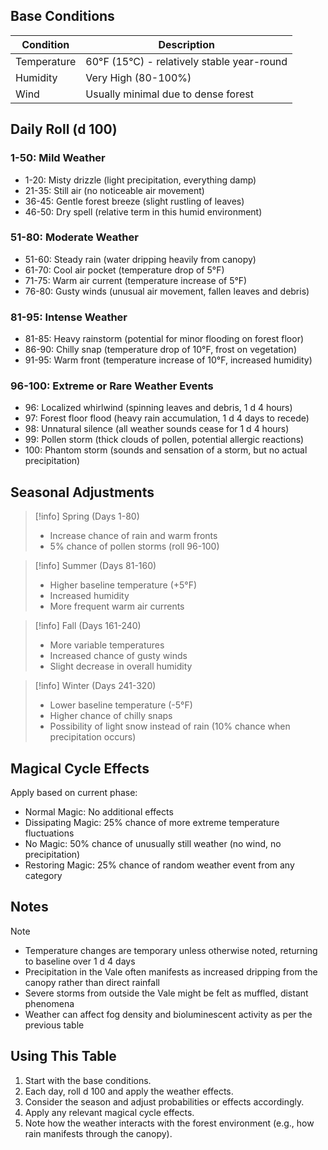 
## Base Conditions

| Condition | Description |
|-----------|-------------|
| Temperature | 60°F (15°C) - relatively stable year-round |
| Humidity | Very High (80-100%) |
| Wind | Usually minimal due to dense forest |

## Daily Roll (d 100)

### 1-50: Mild Weather
- 1-20: Misty drizzle (light precipitation, everything damp)
- 21-35: Still air (no noticeable air movement)
- 36-45: Gentle forest breeze (slight rustling of leaves)
- 46-50: Dry spell (relative term in this humid environment)

### 51-80: Moderate Weather
- 51-60: Steady rain (water dripping heavily from canopy)
- 61-70: Cool air pocket (temperature drop of 5°F)
- 71-75: Warm air current (temperature increase of 5°F)
- 76-80: Gusty winds (unusual air movement, fallen leaves and debris)

### 81-95: Intense Weather
- 81-85: Heavy rainstorm (potential for minor flooding on forest floor)
- 86-90: Chilly snap (temperature drop of 10°F, frost on vegetation)
- 91-95: Warm front (temperature increase of 10°F, increased humidity)

### 96-100: Extreme or Rare Weather Events
- 96: Localized whirlwind (spinning leaves and debris, 1 d 4 hours)
- 97: Forest floor flood (heavy rain accumulation, 1 d 4 days to recede)
- 98: Unnatural silence (all weather sounds cease for 1 d 4 hours)
- 99: Pollen storm (thick clouds of pollen, potential allergic reactions)
- 100: Phantom storm (sounds and sensation of a storm, but no actual precipitation)

## Seasonal Adjustments

> [!info] Spring (Days 1-80)
> - Increase chance of rain and warm fronts
> - 5% chance of pollen storms (roll 96-100)

> [!info] Summer (Days 81-160)
> - Higher baseline temperature (+5°F)
> - Increased humidity
> - More frequent warm air currents

> [!info] Fall (Days 161-240)
> - More variable temperatures
> - Increased chance of gusty winds
> - Slight decrease in overall humidity

> [!info] Winter (Days 241-320)
> - Lower baseline temperature (-5°F)
> - Higher chance of chilly snaps
> - Possibility of light snow instead of rain (10% chance when precipitation occurs)

## Magical Cycle Effects

Apply based on current phase:

- Normal Magic: No additional effects
- Dissipating Magic: 25% chance of more extreme temperature fluctuations
- No Magic: 50% chance of unusually still weather (no wind, no precipitation)
- Restoring Magic: 25% chance of random weather event from any category

## Notes

> [!note]
> - Temperature changes are temporary unless otherwise noted, returning to baseline over 1 d 4 days
> - Precipitation in the Vale often manifests as increased dripping from the canopy rather than direct rainfall
> - Severe storms from outside the Vale might be felt as muffled, distant phenomena
> - Weather can affect fog density and bioluminescent activity as per the previous table

## Using This Table

1. Start with the base conditions.
2. Each day, roll d 100 and apply the weather effects.
3. Consider the season and adjust probabilities or effects accordingly.
4. Apply any relevant magical cycle effects.
5. Note how the weather interacts with the forest environment (e.g., how rain manifests through the canopy).